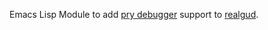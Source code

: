 Emacs Lisp Module to add [pry debugger](http://pryrepl.org/) support to [realgud](http://github.com/rocky/emacs-dbgr).
